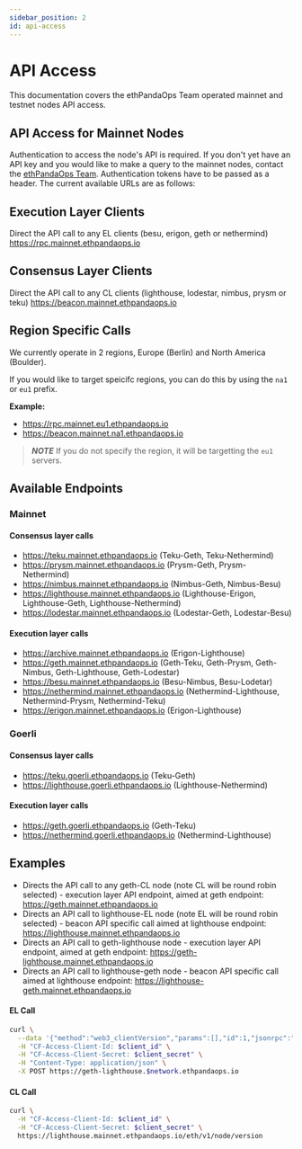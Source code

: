 ```yaml
---
sidebar_position: 2
id: api-access
---
```


# API Access

This documentation covers the ethPandaOps Team operated mainnet and testnet nodes API access.

## API Access for Mainnet Nodes

Authentication to access the node's API is required. If you don't yet have an API key and you would like to make a query to the mainnet nodes, contact the [ethPandaOps Team](https://ethpandaops.io/team/). Authentication tokens have to be passed as a header. The current available URLs are as follows:

## Execution Layer Clients

Direct the API call to any EL clients (besu, erigon, geth or nethermind)
https://rpc.mainnet.ethpandaops.io

## Consensus Layer Clients

Direct the API call to any CL clients (lighthouse, lodestar, nimbus, prysm or teku)
https://beacon.mainnet.ethpandaops.io

## Region Specific Calls

We currently operate in 2 regions, Europe (Berlin) and North America (Boulder).

If you would like to target speicifc regions, you can do this by using the `na1` or `eu1` prefix.

**Example:**

* https://rpc.mainnet.eu1.ethpandaops.io
* https://beacon.mainnet.na1.ethpandaops.io

> **_NOTE_** If you do not specify the region, it will be targetting the `eu1` servers. 

## Available Endpoints

### Mainnet

#### Consensus layer calls

* https://teku.mainnet.ethpandaops.io (Teku-Geth, Teku-Nethermind)
* https://prysm.mainnet.ethpandaops.io (Prysm-Geth, Prysm-Nethermind)
* https://nimbus.mainnet.ethpandaops.io (Nimbus-Geth, Nimbus-Besu)
* https://lighthouse.mainnet.ethpandaops.io (Lighthouse-Erigon, Lighthouse-Geth, Lighthouse-Nethermind)
* https://lodestar.mainnet.ethpandaops.io (Lodestar-Geth, Lodestar-Besu)

#### Execution layer calls

* https://archive.mainnet.ethpandaops.io (Erigon-Lighthouse)
* https://geth.mainnet.ethpandaops.io (Geth-Teku, Geth-Prysm, Geth-Nimbus, Geth-Lighthouse, Geth-Lodestar)
* https://besu.mainnet.ethpandaops.io (Besu-Nimbus, Besu-Lodetar)
* https://nethermind.mainnet.ethpandaops.io (Nethermind-Lighthouse, Nethermind-Prysm, Nethermind-Teku)
* https://erigon.mainnet.ethpandaops.io (Erigon-Lighthouse)

### Goerli

#### Consensus layer calls

* https://teku.goerli.ethpandaops.io (Teku-Geth)
* https://lighthouse.goerli.ethpandaops.io (Lighthouse-Nethermind)

#### Execution layer calls

* https://geth.goerli.ethpandaops.io (Geth-Teku)
* https://nethermind.goerli.ethpandaops.io (Nethermind-Lighthouse)


## Examples

- Directs the API call to any geth-CL node (note CL will be round robin selected) - execution layer API endpoint, aimed at geth endpoint: https://geth.mainnet.ethpandaops.io
- Directs an API call to lighthouse-EL node (note EL will be round robin selected) - beacon API specific call aimed at lighthouse endpoint: https://lighthouse.mainnet.ethpandaops.io
- Directs an API call to geth-lighthouse node - execution layer API endpoint, aimed at geth endpoint: https://geth-lighthouse.mainnet.ethpandaops.io
- Directs an API call to lighthouse-geth node - beacon API specific call aimed at lighthouse endpoint: https://lighthouse-geth.mainnet.ethpandaops.io

#### EL Call

```bash
curl \
  --data '{"method":"web3_clientVersion","params":[],"id":1,"jsonrpc":"2.0"}' \
  -H "CF-Access-Client-Id: $client_id" \
  -H "CF-Access-Client-Secret: $client_secret" \
  -H "Content-Type: application/json" \
  -X POST https://geth-lighthouse.$network.ethpandaops.io
```

#### CL Call

```bash
curl \
  -H "CF-Access-Client-Id: $client_id" \
  -H "CF-Access-Client-Secret: $client_secret" \
  https://lighthouse.mainnet.ethpandaops.io/eth/v1/node/version
``` 